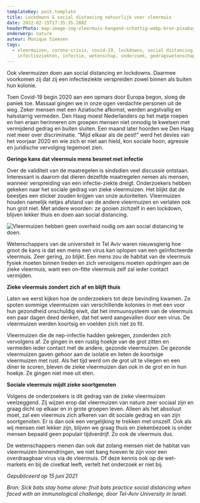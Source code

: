 ```yaml
---
templateKey: post.template
title: Lockdowns & social distancing natuurlijk voor vleermuis
date: 2022-02-15T17:35:35.288Z
headerPhoto: map-image-img-vleermuis-hangend-schattig-webp-bron-pixabay-com-onderschrift-voor-een-vleermuis-zijn-lockdowns-en-social-distancing-heel-natuurlijk
onderwerp: nature
auteur: Monique Siemsen
tags:
  - vleermuizen, corona-crisis, covid-19, lockdowns, social distancing,
    infectieziekten, infectie, wetenschap, onderzoek, gedragswetenschappen
---
```

Ook vleermuizen doen aan social distancing en lockdowns. Daarmee voorkomen zij dat zij een infectieziekte verspreiden zowel binnen als buiten hun kolonie.

Toen Covid-19 begin 2020 aan een opmars door Europa begon, sloeg de paniek toe. Massaal gingen we in onze ogen verdachte personen uit de weg. Zeker mensen met een Aziatische afkomst, werden angstvallig en halsstarrig vermeden. Den Haag moest Nederlanders op het matje roepen en hen eraan herinneren om groepen mensen niet onnodig te kwetsen met vermijdend gedrag en buiten sluiten. Een maand later hoorden we Den Haag niet meer over discriminatie. “Mijd elkaar als de pest!” werd het devies van het voorjaar 2020 en wie zich er niet aan hield, kon sociale hoon, agressie en juridische vervolging tegemoet zien.

**Geringe kans dat vleermuis mens besmet met infectie**

Over de validiteit van de maatregelen is sindsdien veel discussie ontstaan. Interessant is daarom dat dieren dezelfde maatregelen nemen als mensen, wanneer verspreiding van een infectie-ziekte dreigt. Onderzoekers hebben gekeken naar het sociale gedrag van zieke vleermuizen. Het blijkt dat de beestjes een sticker zouden krijgen van onze autoriteiten. Vleermuizen houden namelijk netjes afstand van de andere vleermuizen en verlaten ook hun grot niet. Met andere woorden: ze gooien zichzelf in een lockdown, blijven lekker thuis en doen aan social distancing.

![Vleermuizen hebben geen overheid nodig om aan social distancing te doen.](/img/vleermuizen-zonsondergang-boom.png "Pixabay.com")

Wetenschappers van de universiteit in Tel Aviv waren nieuwsgierig hoe groot de kans is dat een mens een virus kan oplopen van een geïnfecteerde vleermuis. Zeer gering, zo blijkt. Een mens zou de habitat van de vleermuis fysiek moeten binnen treden en zich vervolgens moeten opdringen aan de zieke vleermuis, want een on-fitte vleermuis zelf zal ieder contact vermijden.

**Zieke vleermuis zondert zich af en blijft thuis**

Laten we eerst kijken hoe de onderzoekers tot deze bevinding kwamen. Ze spoten sommige vleermuizen van verschillende kolonies in met een voor hun gezondheid onschuldig eiwit, dat het immuunsysteem van de vleermuis een paar dagen deed denken, dat het werd aangevallen door een virus. De vleermuizen werden koortsig en voelden zich niet zo fit.

Vleermuizen die de nep-infectie hadden gekregen, zonderden zich vervolgens af. Ze gingen in een rustig hoekje van de grot zitten en vermeden ieder contact met de andere, gezonde vleermuizen. De gezonde vleermuizen gaven gehoor aan de isolatie en lieten de koortsige vleermuizen met rust. Als het tijd werd om de grot uit te vliegen en een diner te scoren, bleven de zieke vleermuizen dan ook in de grot en in hun hoekje. Ze gingen niet mee uit eten.

**Sociale vleermuis mijdt zieke soortgenoten**

Volgens de onderzoekers is dit gedrag van de zieke vleermuizen veelzeggend. Zij wijzen erop dat vleermuizen van nature zeer sociaal zijn en graag dicht op elkaar en in grote groepen leven. Alleen als het absoluut moet, zal een vleermuis zich afkeren van dit sociale gedrag en van zijn soortgenoten. Er is dan ook een vergelijking te trekken met onszelf. Ook als wij mensen niet lekker zijn, blijven we graag thuis en ziekenbezoek is onder mensen bepaald geen populair tijdverdrijf. Zo ook de vleermuis dus.

De wetenschappers menen dan ook dat zolang mensen niet de habitat van vleermuizen binnendringen, we niet bang hoeven te zijn voor een overdraagbaar virus via de vleermuis. Of deze kennis ook op de wet-markets en bij de civetkat leeft, vertelt het onderzoek er niet bij.



*Gepubliceerd op 15 juni 2021*

*Bron: Sick bats stay home alone: fruit bats practice social distancing when faced with an immunological challenge, door Tel-Aviv University in Israël.*